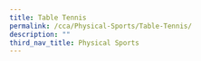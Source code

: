 ```yaml
---
title: Table Tennis
permalink: /cca/Physical-Sports/Table-Tennis/
description: ""
third_nav_title: Physical Sports
---
```


